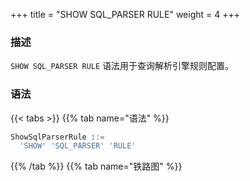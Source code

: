 +++
title = "SHOW SQL_PARSER RULE"
weight = 4
+++

### 描述

`SHOW SQL_PARSER RULE` 语法用于查询解析引擎规则配置。

### 语法

{{< tabs >}}
{{% tab name="语法" %}}
```sql
ShowSqlParserRule ::=
  'SHOW' 'SQL_PARSER' 'RULE'
```
{{% /tab %}}
{{% tab name="铁路图" %}}
<iframe frameborder="0" name="diagram" id="diagram" width="100%" height="100%"></iframe>
{{% /tab %}}
{{< /tabs >}}

### 返回值说明

| 列                        | 说明                |
|---------------------------|--------------------|
| parse_tree_cache          | 语法树缓存           |
| sql_statement_cache       | SQL 语句缓存         |

### 示例

- 查询解析引擎规则配置

```sql
SHOW SQL_PARSER RULE;
```

```sql
mysql> SHOW SQL_PARSER RULE;
+-----------------------------------------+-------------------------------------------+
| parse_tree_cache                        | sql_statement_cache                       |
+-----------------------------------------+-------------------------------------------+
| initialCapacity: 128, maximumSize: 1024 | initialCapacity: 2000, maximumSize: 65535 |
+-----------------------------------------+-------------------------------------------+
1 row in set (0.05 sec)
```

### 保留字

`SHOW`、`SQL_PARSER`、`RULE`

### 相关链接

- [保留字](/cn/user-manual/shardingsphere-proxy/distsql/syntax/reserved-word/)